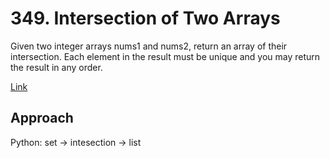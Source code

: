# 349. Intersection of Two Arrays

Given two integer arrays nums1 and nums2, return an array of their intersection. Each element in the result must be unique and you may return the result in any order.

[Link](https://leetcode.com/problems/intersection-of-two-arrays/description/)

## Approach

Python: set -> intesection -> list